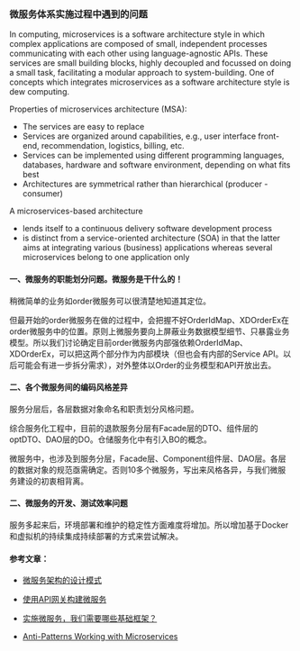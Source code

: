 ### 微服务体系实施过程中遇到的问题

In computing, microservices is a software architecture style in which complex applications are composed of small, independent processes communicating with each other using language-agnostic APIs. These services are small building blocks, highly decoupled and focussed on doing a small task, facilitating a modular approach to system-building. One of concepts which integrates microservices as a software architecture style is dew computing.

Properties of microservices architecture (MSA):

* The services are easy to replace
* Services are organized around capabilities, e.g., user interface front-end, recommendation, logistics, billing, etc.
* Services can be implemented using different programming languages, databases, hardware and software environment, depending on what fits best
* Architectures are symmetrical rather than hierarchical (producer - consumer)

A microservices-based architecture

* lends itself to a continuous delivery software development process
* is distinct from a service-oriented architecture (SOA) in that the latter aims at integrating various (business) applications whereas several microservices belong to one application only

#### 一、微服务的职能划分问题。微服务是干什么的！

稍微简单的业务如order微服务可以很清楚地知道其定位。

但最开始的order微服务在做的过程中，会把握不好OrderIdMap、XDOrderEx在order微服务中的位置。原则上微服务要向上屏蔽业务数据模型细节、只暴露业务模型。所以我们讨论确定目前order微服务内部强依赖OrderIdMap、XDOrderEx，可以把这两个部分作为内部模块（但也会有内部的Service API。以后可能会有进一步拆分需求），对外整体以Order的业务模型和API开放出去。
#### 二、各个微服务间的编码风格差异

服务分层后，各层数据对象命名和职责划分风格问题。

综合服务化工程中，目前的退款服务分层有Facade层的DTO、组件层的optDTO、DAO层的DO。仓储服务化中有引入BO的概念。

微服务中，也涉及到服务分层，Facade层、Component组件层、DAO层。各层的数据对象的规范亟需确定。否则10多个微服务，写出来风格各异，与我们微服务建设的初衷相背离。

#### 二、微服务的开发、测试效率问题

服务多起来后，环境部署和维护的稳定性方面难度将增加。所以增加基于Docker和虚拟机的持续集成持续部署的方式来尝试解决。

#### 参考文章：

* [微服务架构的设计模式](http://www.infoq.com/cn/news/2015/04/micro-service-architecture)

* [使用API网关构建微服务](http://www.infoq.com/cn/articles/construct-micro-service-using-api-gateway)

* [实施微服务，我们需要哪些基础框架？](http://www.infoq.com/cn/articles/basis-frameworkto-implement-micro-service)

* [Anti-Patterns Working with Microservices](http://www.infoq.com/news/2016/03/microservices-anti-patterns)

